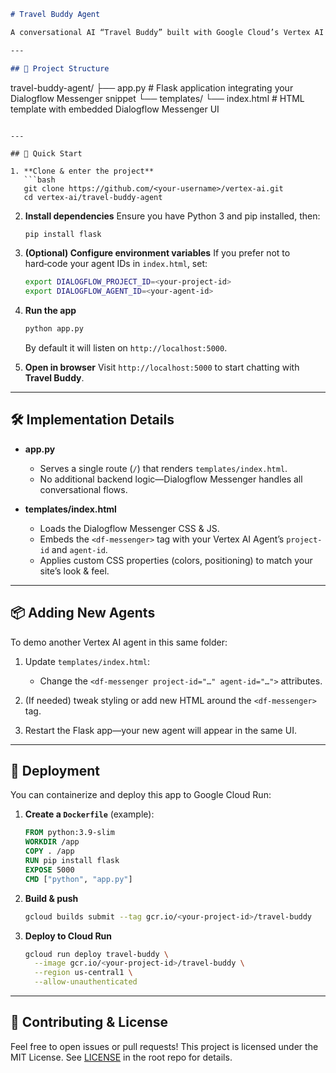 ```markdown
# Travel Buddy Agent

A conversational AI “Travel Buddy” built with Google Cloud’s Vertex AI Agent Builder, Dialogflow Messenger, and Flask.

---

## 📂 Project Structure

```

travel-buddy-agent/
├── app.py            # Flask application integrating your Dialogflow Messenger snippet
└── templates/
└── index.html    # HTML template with embedded Dialogflow Messenger UI

````

---

## 🚀 Quick Start

1. **Clone & enter the project**  
   ```bash
   git clone https://github.com/<your-username>/vertex-ai.git
   cd vertex-ai/travel-buddy-agent
````

2. **Install dependencies**
   Ensure you have Python 3 and pip installed, then:

   ```bash
   pip install flask
   ```

3. **(Optional) Configure environment variables**
   If you prefer not to hard‑code your agent IDs in `index.html`, set:

   ```bash
   export DIALOGFLOW_PROJECT_ID=<your-project-id>
   export DIALOGFLOW_AGENT_ID=<your-agent-id>
   ```

4. **Run the app**

   ```bash
   python app.py
   ```

   By default it will listen on `http://localhost:5000`.

5. **Open in browser**
   Visit `http://localhost:5000` to start chatting with **Travel Buddy**.

---

## 🛠️ Implementation Details

* **app.py**

  * Serves a single route (`/`) that renders `templates/index.html`.
  * No additional backend logic—Dialogflow Messenger handles all conversational flows.

* **templates/index.html**

  * Loads the Dialogflow Messenger CSS & JS.
  * Embeds the `<df-messenger>` tag with your Vertex AI Agent’s `project-id` and `agent-id`.
  * Applies custom CSS properties (colors, positioning) to match your site’s look & feel.

---

## 📦 Adding New Agents

To demo another Vertex AI agent in this same folder:

1. Update `templates/index.html`:

   * Change the `<df-messenger project-id="…" agent-id="…">` attributes.
2. (If needed) tweak styling or add new HTML around the `<df-messenger>` tag.
3. Restart the Flask app—your new agent will appear in the same UI.

---

## 🚢 Deployment

You can containerize and deploy this app to Google Cloud Run:

1. **Create a `Dockerfile`** (example):

   ```dockerfile
   FROM python:3.9-slim
   WORKDIR /app
   COPY . /app
   RUN pip install flask
   EXPOSE 5000
   CMD ["python", "app.py"]
   ```
2. **Build & push**

   ```bash
   gcloud builds submit --tag gcr.io/<your-project-id>/travel-buddy
   ```
3. **Deploy to Cloud Run**

   ```bash
   gcloud run deploy travel-buddy \
     --image gcr.io/<your-project-id>/travel-buddy \
     --region us-central1 \
     --allow-unauthenticated
   ```

---

## 🤝 Contributing & License

Feel free to open issues or pull requests!
This project is licensed under the MIT License. See [LICENSE](../LICENSE) in the root repo for details.

```
```
